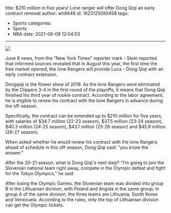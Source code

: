 title: $210 million in five years! Lone ranger will offer Dong Qiqi an early contract renewal
author: wh6648
id: 1623125093458
tags: 
- Sports
categories: 
- Sports
- NBA
date: 2021-06-08 12:04:53
---
![](https://p4.itc.cn/q_70/images01/20210608/638e2aa238b6455494c3b3a59e9b7f09.jpeg)


June 8 news, from the "New York Times" reporter mark - Stein reported that informed sources revealed that in August this year, the first time the free market opened, the lone Rangers will provide Luca - Dong Qiqi with an early contract extension.

Dongqiqi is the flower show of 2018. As the lone Rangers were eliminated by the Clippers 3-4 in the first round of the playoffs, it means that Dong Qiqi finished his third year of rookie contract. According to the labor agreement, he is eligible to renew his contract with the lone Rangers in advance during the off-season.

Specifically, the contract can be extended up to $210 million for five years, with salaries of $34.7 million (22-23 season), $37.5 million (23-24 season), $40.3 million (24-25 season), $43.1 million (25-26 season) and $45.9 million (26-27 season).

When asked whether he would renew his contract with the lone Rangers ahead of schedule in this off-season, Dong Qiqi said: "you know the answer."

After the 20-21 season, what is Dong Qiqi's next step? "I'm going to join the Slovenian national team right away, compete in the Olympic defeat and fight for the Tokyo Olympics," he said

After losing the Olympic Games, the Slovenian team was divided into group B in the Lithuanian division, with Poland and Angola in the same group; In group A of the same division, the three teams are Lithuania, South Korea and Venezuela. According to the rules, only the top of Lithuanian division can get the Olympic tickets.

